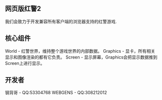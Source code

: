 
## 网页版红警2
我们会致力于开发兼容所有客户端的浏览器支持的红警游戏.

## 核心组件
World - 红警世界，维持整个游戏世界的内部数据。
Graphics - 显卡，所有相关显示和图像渲染的都有它负责。
Screen - 显示屏幕，Graphics会把显示数据推到Screen上进行显示。

## 开发者
钢背哥 - QQ:53304768
WEBGENS - QQ:308212012